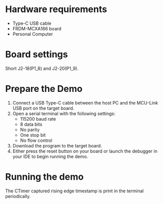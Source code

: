 Hardware requirements
=====================
- Type-C USB cable
- FRDM-MCXA166 board
- Personal Computer

Board settings
============
Short J2-18(P1_8) and J2-20(P1_9).

Prepare the Demo
===============
1.  Connect a USB Type-C cable between the host PC and the MCU-Link USB port on the target board.
2.  Open a serial terminal with the following settings:
    - 115200 baud rate
    - 8 data bits
    - No parity
    - One stop bit
    - No flow control
3.  Download the program to the target board.
4.  Either press the reset button on your board or launch the debugger in your IDE to begin running the demo.

Running the demo
================
The CTimer captured rising edge timestamp is print in the terminal periodically.
